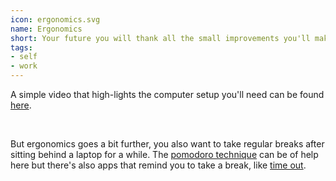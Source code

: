 ```yaml
---
icon: ergonomics.svg
name: Ergonomics
short: Your future you will thank all the small improvements you'll make today.
tags:
- self
- work
---
```


A simple video that high-lights the computer setup you'll need can be found
[here](https://www.youtube.com/watch?v=F8_ME4VwTiw).

<br>

But ergonomics goes a bit further, you also want to take regular breaks after
sitting behind a laptop for a while. The [pomodoro technique](https://thismonth.rocks/idea/pomodoro.html#p-pomodoro) can be of help here but there's also apps that remind you to 
take a break, like [time out](https://www.dejal.com/timeout/).

